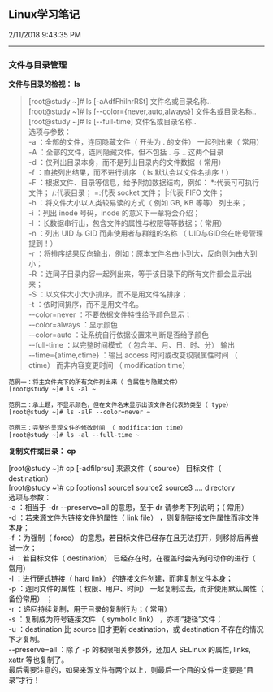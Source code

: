 ## Linux学习笔记

2/11/2018 9:43:35 PM 

----------------------

### 文件与目录管理

**文件与目录的检视： ls**

> [root@study ~]# ls [-aAdfFhilnrRSt] 文件名或目录名称..  
[root@study ~]# ls [--color={never,auto,always}] 文件名或目录名称..  
[root@study ~]# ls [--full-time] 文件名或目录名称..  
选项与参数：  
-a ：全部的文件，连同隐藏文件（ 开头为 . 的文件） 一起列出来（ 常用）  
-A ：全部的文件，连同隐藏文件，但不包括 . 与 .. 这两个目录  
-d ：仅列出目录本身，而不是列出目录内的文件数据（ 常用）   
-f ：直接列出结果，而不进行排序 （ ls 默认会以文件名排序！）  
-F ：根据文件、目录等信息，给予附加数据结构，例如：
*:代表可可执行文件； /:代表目录； =:代表 socket 文件； &#124;:代表 FIFO 文件；  
-h ：将文件大小以人类较易读的方式（ 例如 GB, KB 等等） 列出来；    
-i ：列出 inode 号码，inode 的意义下一章将会介绍；  
-l ：长数据串行出，包含文件的属性与权限等等数据；（ 常用）  
-n ：列出 UID 与 GID 而非使用者与群组的名称 （ UID与GID会在帐号管理提到！）  
-r ：将排序结果反向输出，例如：原本文件名由小到大，反向则为由大到小；  
-R ：连同子目录内容一起列出来，等于该目录下的所有文件都会显示出来；  
-S ：以文件大小大小排序，而不是用文件名排序；  
-t ：依时间排序，而不是用文件名。  
--color=never ：不要依据文件特性给予颜色显示；  
--color=always ：显示颜色  
--color=auto ：让系统自行依据设置来判断是否给予颜色  
--full-time ：以完整时间模式 （ 包含年、月、日、时、分） 输出  
--time={atime,ctime} ：输出 access 时间或改变权限属性时间 （ ctime）
而非内容变更时间 （ modification time）

	范例一：将主文件夹下的所有文件列出来（ 含属性与隐藏文件）
	[root@study ~]# ls -al ~
	
	范例二：承上题，不显示颜色，但在文件名末显示出该文件名代表的类型（ type）
	[root@study ~]# ls -alF --color=never ~

	范例三：完整的呈现文件的修改时间 （ modification time）
	[root@study ~]# ls -al --full-time ~	


**复制文件或目录： cp**

> 
[root@study ~]# cp [-adfilprsu] 来源文件（ source） 目标文件（ destination）  
[root@study ~]# cp [options] source1 source2 source3 .... directory  
选项与参数：  
-a ：相当于 -dr --preserve=all 的意思，至于 dr 请参考下列说明；（ 常用）  
-d ：若来源文件为链接文件的属性（ link file） ，则复制链接文件属性而非文件本身；  
-f ：为强制（ force） 的意思，若目标文件已经存在且无法打开，则移除后再尝试一次；  
-i ：若目标文件（ destination） 已经存在时，在覆盖时会先询问动作的进行（ 常用）  
-l ：进行硬式链接（ hard link） 的链接文件创建，而非复制文件本身；  
-p ：连同文件的属性（ 权限、用户、时间） 一起复制过去，而非使用默认属性（ 备份常用） ；  
-r ：递回持续复制，用于目录的复制行为；（ 常用）  
-s ：复制成为符号链接文件 （ symbolic link） ，亦即“捷径”文件；  
-u ：destination 比 source 旧才更新 destination，或 destination 不存在的情况下才复制。  
--preserve=all ：除了 -p 的权限相关参数外，还加入 SELinux 的属性, links, xattr 等也复制了。  
最后需要注意的，如果来源文件有两个以上，则最后一个目的文件一定要是“目录”才行！

